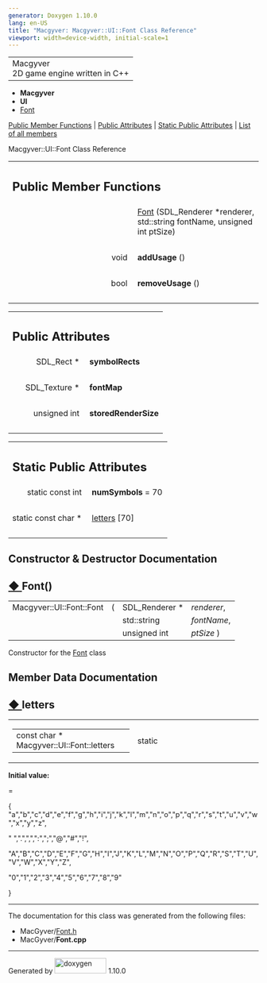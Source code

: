 ```yaml
---
generator: Doxygen 1.10.0
lang: en-US
title: "Macgyver: Macgyver::UI::Font Class Reference"
viewport: width=device-width, initial-scale=1
---
```


<div id="top">

<div id="titlearea">

<table data-cellspacing="0" data-cellpadding="0">
<colgroup>
<col style="width: 100%" />
</colgroup>
<tbody>
<tr id="projectrow" class="odd">
<td id="projectalign"><div id="projectname">
Macgyver
</div>
<div id="projectbrief">
2D game engine written in C++
</div></td>
</tr>
</tbody>
</table>

</div>

<div id="main-nav">

</div>

<div id="nav-path" class="navpath">

- **Macgyver**
- **UI**
- <a href="class_macgyver_1_1_u_i_1_1_font.html" class="el">Font</a>

</div>

</div>

<div class="header">

<div class="summary">

[Public Member Functions](#pub-methods) \| [Public
Attributes](#pub-attribs) \| [Static Public
Attributes](#pub-static-attribs) \| [List of all
members](class_macgyver_1_1_u_i_1_1_font-members.html)

</div>

<div class="headertitle">

<div class="title">

Macgyver::UI::Font Class Reference

</div>

</div>

</div>

<div class="contents">

<table class="memberdecls">
<colgroup>
<col style="width: 50%" />
<col style="width: 50%" />
</colgroup>
<tbody>
<tr class="odd heading">
<td colspan="2"><h2 id="public-member-functions"
class="groupheader"><span id="pub-methods"></span> Public Member
Functions</h2></td>
</tr>
<tr id="r_a7fc60a6a5ecf16b67c6ff1eeeaca4515"
class="even memitem:a7fc60a6a5ecf16b67c6ff1eeeaca4515">
<td class="memItemLeft" style="text-align: right;"
data-valign="top"> </td>
<td class="memItemRight" data-valign="bottom"><a
href="#a7fc60a6a5ecf16b67c6ff1eeeaca4515" class="el">Font</a>
(SDL_Renderer *renderer, std::string fontName, unsigned int ptSize)</td>
</tr>
<tr class="odd separator:a7fc60a6a5ecf16b67c6ff1eeeaca4515">
<td colspan="2" class="memSeparator"> </td>
</tr>
<tr id="r_ae1d782d6c7776ed42d7452f8a56e31de"
class="even memitem:ae1d782d6c7776ed42d7452f8a56e31de">
<td class="memItemLeft" style="text-align: right;"
data-valign="top"><span id="ae1d782d6c7776ed42d7452f8a56e31de"></span>
void </td>
<td class="memItemRight" data-valign="bottom"><strong>addUsage</strong>
()</td>
</tr>
<tr class="odd separator:ae1d782d6c7776ed42d7452f8a56e31de">
<td colspan="2" class="memSeparator"> </td>
</tr>
<tr id="r_a599bacd8d14f93384ae50892c6d959ca"
class="even memitem:a599bacd8d14f93384ae50892c6d959ca">
<td class="memItemLeft" style="text-align: right;"
data-valign="top"><span id="a599bacd8d14f93384ae50892c6d959ca"></span>
bool </td>
<td class="memItemRight"
data-valign="bottom"><strong>removeUsage</strong> ()</td>
</tr>
<tr class="odd separator:a599bacd8d14f93384ae50892c6d959ca">
<td colspan="2" class="memSeparator"> </td>
</tr>
</tbody>
</table>

<table class="memberdecls">
<colgroup>
<col style="width: 50%" />
<col style="width: 50%" />
</colgroup>
<tbody>
<tr class="odd heading">
<td colspan="2"><h2 id="public-attributes" class="groupheader"><span
id="pub-attribs"></span> Public Attributes</h2></td>
</tr>
<tr id="r_acdd31bac85ef435e5932748c47184bfa"
class="even memitem:acdd31bac85ef435e5932748c47184bfa">
<td class="memItemLeft" style="text-align: right;"
data-valign="top"><span id="acdd31bac85ef435e5932748c47184bfa"></span>
SDL_Rect * </td>
<td class="memItemRight"
data-valign="bottom"><strong>symbolRects</strong></td>
</tr>
<tr class="odd separator:acdd31bac85ef435e5932748c47184bfa">
<td colspan="2" class="memSeparator"> </td>
</tr>
<tr id="r_a2fec20b458efafbb33438112eab6b4b6"
class="even memitem:a2fec20b458efafbb33438112eab6b4b6">
<td class="memItemLeft" style="text-align: right;"
data-valign="top"><span id="a2fec20b458efafbb33438112eab6b4b6"></span>
SDL_Texture * </td>
<td class="memItemRight"
data-valign="bottom"><strong>fontMap</strong></td>
</tr>
<tr class="odd separator:a2fec20b458efafbb33438112eab6b4b6">
<td colspan="2" class="memSeparator"> </td>
</tr>
<tr id="r_ad35d831dcc1062ad7276ba4e77cbb99a"
class="even memitem:ad35d831dcc1062ad7276ba4e77cbb99a">
<td class="memItemLeft" style="text-align: right;"
data-valign="top"><span id="ad35d831dcc1062ad7276ba4e77cbb99a"></span>
unsigned int </td>
<td class="memItemRight"
data-valign="bottom"><strong>storedRenderSize</strong></td>
</tr>
<tr class="odd separator:ad35d831dcc1062ad7276ba4e77cbb99a">
<td colspan="2" class="memSeparator"> </td>
</tr>
</tbody>
</table>

<table class="memberdecls">
<colgroup>
<col style="width: 50%" />
<col style="width: 50%" />
</colgroup>
<tbody>
<tr class="odd heading">
<td colspan="2"><h2 id="static-public-attributes"
class="groupheader"><span id="pub-static-attribs"></span> Static Public
Attributes</h2></td>
</tr>
<tr id="r_a4890b83a233d7e8aa20c99a6090d5586"
class="even memitem:a4890b83a233d7e8aa20c99a6090d5586">
<td class="memItemLeft" style="text-align: right;"
data-valign="top"><span id="a4890b83a233d7e8aa20c99a6090d5586"></span>
static const int </td>
<td class="memItemRight"
data-valign="bottom"><strong>numSymbols</strong> = 70</td>
</tr>
<tr class="odd separator:a4890b83a233d7e8aa20c99a6090d5586">
<td colspan="2" class="memSeparator"> </td>
</tr>
<tr id="r_a07656afe75a39115e8e22534d6e98c8c"
class="even memitem:a07656afe75a39115e8e22534d6e98c8c">
<td class="memItemLeft" style="text-align: right;"
data-valign="top">static const char * </td>
<td class="memItemRight" data-valign="bottom"><a
href="#a07656afe75a39115e8e22534d6e98c8c" class="el">letters</a>
[70]</td>
</tr>
<tr class="odd separator:a07656afe75a39115e8e22534d6e98c8c">
<td colspan="2" class="memSeparator"> </td>
</tr>
</tbody>
</table>

## Constructor & Destructor Documentation

<span id="a7fc60a6a5ecf16b67c6ff1eeeaca4515"></span>

## <span class="permalink">[◆ ](#a7fc60a6a5ecf16b67c6ff1eeeaca4515)</span>Font()

<div class="memitem">

<div class="memproto">

|                          |     |                 |                                             |
|--------------------------|-----|-----------------|---------------------------------------------|
| Macgyver::UI::Font::Font | (   | SDL_Renderer \* | <span class="paramname">*renderer*, </span> |
|                          |     | std::string     | <span class="paramname">*fontName*, </span> |
|                          |     | unsigned int    | <span class="paramname">*ptSize*</span> )   |

</div>

<div class="memdoc">

Constructor for the
<a href="class_macgyver_1_1_u_i_1_1_font.html" class="el">Font</a> class

</div>

</div>

## Member Data Documentation

<span id="a07656afe75a39115e8e22534d6e98c8c"></span>

## <span class="permalink">[◆ ](#a07656afe75a39115e8e22534d6e98c8c)</span>letters

<div class="memitem">

<div class="memproto">

<table class="mlabels">
<colgroup>
<col style="width: 50%" />
<col style="width: 50%" />
</colgroup>
<tbody>
<tr class="odd">
<td class="mlabels-left"><table class="memname">
<tbody>
<tr class="odd">
<td class="memname">const char * Macgyver::UI::Font::letters</td>
</tr>
</tbody>
</table></td>
<td class="mlabels-right"><span class="mlabels"><span
class="mlabel">static</span></span></td>
</tr>
</tbody>
</table>

</div>

<div class="memdoc">

**Initial value:**

<div class="fragment">

<div class="line">

=

</div>

<div class="line">

{
<span class="stringliteral">"a"</span>,<span class="stringliteral">"b"</span>,<span class="stringliteral">"c"</span>,<span class="stringliteral">"d"</span>,<span class="stringliteral">"e"</span>,<span class="stringliteral">"f"</span>,<span class="stringliteral">"g"</span>,<span class="stringliteral">"h"</span>,<span class="stringliteral">"i"</span>,<span class="stringliteral">"j"</span>,<span class="stringliteral">"k"</span>,<span class="stringliteral">"l"</span>,<span class="stringliteral">"m"</span>,<span class="stringliteral">"n"</span>,<span class="stringliteral">"o"</span>,<span class="stringliteral">"p"</span>,<span class="stringliteral">"q"</span>,<span class="stringliteral">"r"</span>,<span class="stringliteral">"s"</span>,<span class="stringliteral">"t"</span>,<span class="stringliteral">"u"</span>,<span class="stringliteral">"v"</span>,<span class="stringliteral">"w"</span>,<span class="stringliteral">"x"</span>,<span class="stringliteral">"y"</span>,<span class="stringliteral">"z"</span>,

</div>

<div class="line">

<span class="stringliteral">"
"</span>,<span class="stringliteral">"."</span>,<span class="stringliteral">","</span>,<span class="stringliteral">":"</span>,<span class="stringliteral">";"</span>,<span class="stringliteral">"@"</span>,<span class="stringliteral">"#"</span>,<span class="stringliteral">"!"</span>,

</div>

<div class="line">

<span class="stringliteral">"A"</span>,<span class="stringliteral">"B"</span>,<span class="stringliteral">"C"</span>,<span class="stringliteral">"D"</span>,<span class="stringliteral">"E"</span>,<span class="stringliteral">"F"</span>,<span class="stringliteral">"G"</span>,<span class="stringliteral">"H"</span>,<span class="stringliteral">"I"</span>,<span class="stringliteral">"J"</span>,<span class="stringliteral">"K"</span>,<span class="stringliteral">"L"</span>,<span class="stringliteral">"M"</span>,<span class="stringliteral">"N"</span>,<span class="stringliteral">"O"</span>,<span class="stringliteral">"P"</span>,<span class="stringliteral">"Q"</span>,<span class="stringliteral">"R"</span>,<span class="stringliteral">"S"</span>,<span class="stringliteral">"T"</span>,<span class="stringliteral">"U"</span>,<span class="stringliteral">"V"</span>,<span class="stringliteral">"W"</span>,<span class="stringliteral">"X"</span>,<span class="stringliteral">"Y"</span>,<span class="stringliteral">"Z"</span>,

</div>

<div class="line">

<span class="stringliteral">"0"</span>,<span class="stringliteral">"1"</span>,<span class="stringliteral">"2"</span>,<span class="stringliteral">"3"</span>,<span class="stringliteral">"4"</span>,<span class="stringliteral">"5"</span>,<span class="stringliteral">"6"</span>,<span class="stringliteral">"7"</span>,<span class="stringliteral">"8"</span>,<span class="stringliteral">"9"</span>

</div>

<div class="line">

}

</div>

</div>

</div>

</div>

------------------------------------------------------------------------

The documentation for this class was generated from the following files:

- MacGyver/<a href="_font_8h_source.html" class="el">Font.h</a>
- MacGyver/**Font.cpp**

</div>

------------------------------------------------------------------------

<span class="small">Generated
by [<img src="doxygen.svg" class="footer" width="104" height="31"
alt="doxygen" />](https://www.doxygen.org/index.html) 1.10.0</span>

